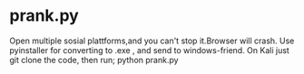 # prank.py
Open multiple sosial plattforms,and you can't stop it.Browser will crash.
Use pyinstaller for converting to .exe , and send to windows-friend.
On Kali just git clone the code,
then run; python prank.py 
